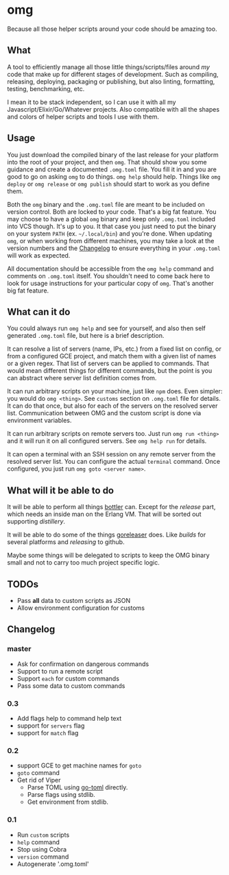 # omg

Because all those helper scripts around your code should be amazing too.

## What

A tool to efficiently manage all those little things/scripts/files around _my_ code that make up for different stages of development. Such as compiling, releasing, deploying, packaging or publishing, but also linting, formatting, testing, benchmarking, etc.

I mean it to be stack independent, so I can use it with all my Javascript/Elixir/Go/Whatever projects. Also compatible with all the shapes and colors of helper scripts and tools I use with them.

## Usage

You just download the compiled binary of the last release for your platform into the root of your project, and then `omg`. That should show you some guidance and create a documented `.omg.toml` file. You fill it in and you are good to go on asking `omg` to do things. `omg help` should help. Things like `omg deploy` or `omg release` or `omg publish` should start to work as you define them.

Both the `omg` binary and the `.omg.toml` file are meant to be included on version control. Both are locked to your code. That's a big fat feature. You may choose to have a global `omg` binary and keep only `.omg.toml` included into VCS though. It's up to you. It that case you just need to put the binary on your system `PATH` (ex. `~/.local/bin`) and you're done. When updating `omg`, or when working from different machines, you may take a look at the version numbers and the [Changelog](#changelog) to ensure everything in your `.omg.toml` will work as expected.

All documentation should be accessible from the `omg help` command and comments on `.omg.toml` itself. You shouldn't need to come back here to look for usage instructions for your particular copy of `omg`. That's another big fat feature.

## What can it do

You could always run `omg help` and see for yourself, and also then self generated `.omg.toml` file, but here is a brief description.

It can resolve a list of servers (name, IPs, etc.) from a fixed list on config, or from a configured GCE project, and match them with a given list of names or a given regex. That list of servers can be applied to commands. That would mean different things for different commands, but the point is you can abstract where server list definition comes from.

It can run arbitrary scripts on your machine, just like `npm` does. Even simpler: you would do `omg <thing>`. See `customs` section on `.omg.toml` file for details. It can do that once, but also for each of the servers on the resolved server list. Communication between OMG and the custom script is done via environment variables.

It can run arbitrary scripts on remote servers too. Just run `omg run <thing>` and it will run it on all configured servers. See `omg help run` for details.

It can open a terminal with an SSH session on any remote server from the resolved server list. You can configure the actual `terminal` command. Once configured, you just run `omg goto <server name>`.

## What will it be able to do

It will be able to perform all things [bottler](https://github.com/rubencaro/bottler) can. Except for the _release_ part, which needs an inside man on the Erlang VM. That will be sorted out supporting _distillery_.

It will be able to do some of the things [goreleaser](https://goreleaser.com/) does. Like _builds_ for several platforms and _releasing_ to github.

Maybe some things will be delegated to scripts to keep the OMG binary small and not to carry too much project specific logic.

## TODOs

* Pass __all__ data to custom scripts as JSON
* Allow environment configuration for customs

## Changelog

### master

* Ask for confirmation on dangerous commands
* Support to run a remote script
* Support `each` for custom commands
* Pass some data to custom commands

### 0.3

* Add flags help to command help text
* support for `servers` flag
* support for `match` flag

### 0.2

* support GCE to get machine names for `goto`
* `goto` command
* Get rid of Viper
  * Parse TOML using [go-toml](https://github.com/pelletier/go-toml) directly.
  * Parse flags using stdlib.
  * Get environment from stdlib.

### 0.1

* Run `custom` scripts
* `help` command
* Stop using Cobra
* `version` command
* Autogenerate '.omg.toml'
